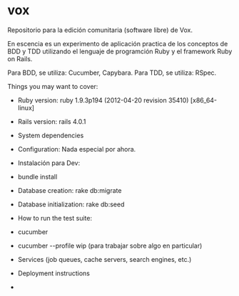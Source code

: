 vox
===

Repositorio para la edición comunitaria (software libre) de Vox.

En escencia es un experimento de aplicación practica de los conceptos de BDD y TDD utilizando el lenguaje de programción Ruby y el framework Ruby on Rails.

Para BDD, se utiliza: Cucumber, Capybara.
Para TDD, se utiliza: RSpec.


Things you may want to cover:

* Ruby version:
  ruby 1.9.3p194 (2012-04-20 revision 35410) [x86_64-linux]

* Rails version:
  rails 4.0.1


* System dependencies

* Configuration:
  Nada especial por ahora.

* Instalación para Dev:
* bundle install

* Database creation:
  rake db:migrate

* Database initialization:
  rake db:seed 

* How to run the test suite:
* cucumber
* cucumber --profile wip (para trabajar sobre algo en particular)

* Services (job queues, cache servers, search engines, etc.)

* Deployment instructions

* 
